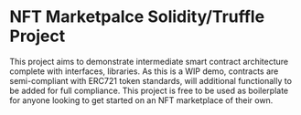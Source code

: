 # NFT Marketpalce Solidity/Truffle Project

This project aims to demonstrate intermediate smart contract architecture complete with interfaces, libraries. As this is a WIP demo, contracts are semi-compliant with ERC721 token standards, will additional functionally to be added for full compliance. This project is free to be used as boilerplate for anyone looking to get started on an NFT marketplace of their own.

